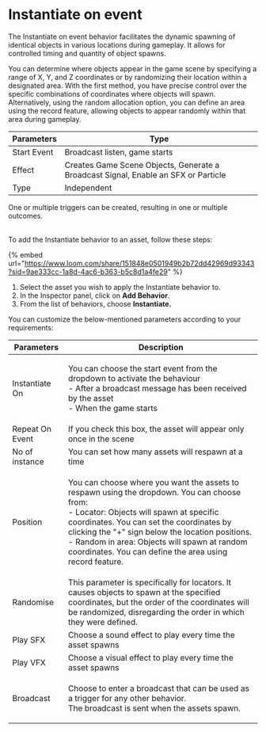 # Instantiate on event

The Instantiate on event behavior facilitates the dynamic spawning of identical objects in various locations during gameplay. It allows for controlled timing and quantity of object spawns.

You can determine where objects appear in the game scene by specifying a range of X, Y, and Z coordinates or by randomizing their location within a designated area. With the first method, you have precise control over the specific combinations of coordinates where objects will spawn. Alternatively, using the random allocation option, you can define an area using the record feature, allowing objects to appear randomly within that area during gameplay.

| Parameters   | Type                                                                               |
| ------------ | ---------------------------------------------------------------------------------- |
| Start Event  | Broadcast listen, game starts                                                      |
| Effect       | Creates Game Scene Objects, Generate a Broadcast Signal, Enable an SFX or Particle |
| Type         | Independent                                                                        |

One or multiple triggers can be created, resulting in one or multiple outcomes.

\
To add the Instantiate behavior to an asset, follow these steps:

{% embed url="https://www.loom.com/share/151848e0501949b2b72dd42969d93343?sid=9ae333cc-1a8d-4ac6-b363-b5c8d1a4fe29" %}

1. Select the asset you wish to apply the Instantiate behavior to.
2. In the Inspector panel, click on **Add Behavior**.
3. From the list of behaviors, choose **Instantiate.**

You can customize the below-mentioned parameters according to your requirements:

| Parameters      | Description                                                                                                                                                                                                                                                                                                                                                   |
| --------------- | ------------------------------------------------------------------------------------------------------------------------------------------------------------------------------------------------------------------------------------------------------------------------------------------------------------------------------------------------------------- |
| Instantiate On  | <p>You can choose the start event from the dropdown to activate the behaviour<br>- After a broadcast message has been received by the asset<br>- When the game starts</p>                                                                                                                                                                                     |
| Repeat On Event | If you check this box, the asset will appear only once in the scene                                                                                                                                                                                                                                                                                           |
| No of instance  | You can set how many assets will respawn at a time                                                                                                                                                                                                                                                                                                            |
| Position        | <p>You can choose where you want the assets to respawn using the dropdown. You can choose from:<br>- Locator: Objects will spawn at specific coordinates. You can set the coordinates by clicking the "+" sign below the location positions.<br>- Random in area: Objects will spawn at random coordinates. You can define the area using record feature.</p> |
| Randomise       | This parameter is specifically for locators. It causes objects to spawn at the specified coordinates, but the order of the coordinates will be randomized, disregarding the order in which they were defined.                                                                                                                                                 |
| Play SFX        | Choose a sound effect to play every time the asset spawns                                                                                                                                                                                                                                                                                                     |
| Play VFX        | Choose a visual effect to play every time the asset spawns                                                                                                                                                                                                                                                                                                    |
| Broadcast       | <p>Choose to enter a broadcast that can be used as a trigger for any other behavior. <br>The broadcast is sent when the assets spawn.</p>                                                                                                                                                                                                                     |

